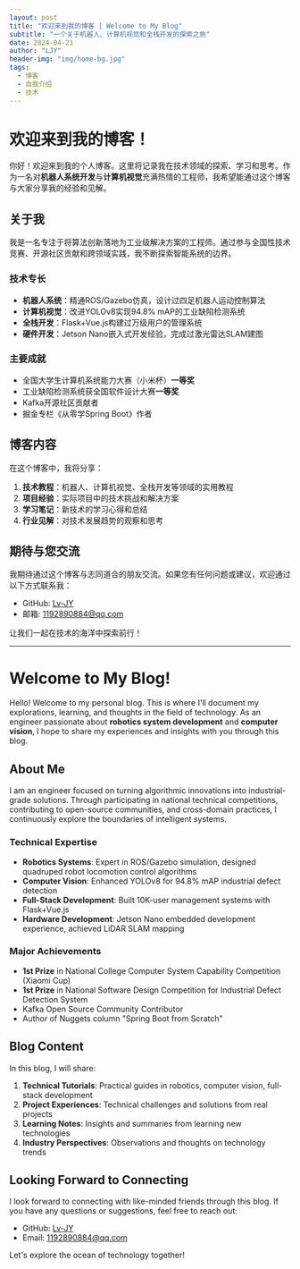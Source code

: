 ```yaml
---
layout: post
title: "欢迎来到我的博客 | Welcome to My Blog"
subtitle: "一个关于机器人、计算机视觉和全栈开发的探索之旅"
date: 2024-04-21
author: "LJY"
header-img: "img/home-bg.jpg"
tags:
  - 博客
  - 自我介绍
  - 技术
---
```


# 欢迎来到我的博客！

你好！欢迎来到我的个人博客。这里将记录我在技术领域的探索、学习和思考。作为一名对**机器人系统开发**与**计算机视觉**充满热情的工程师，我希望能通过这个博客与大家分享我的经验和见解。

## 关于我

我是一名专注于将算法创新落地为工业级解决方案的工程师。通过参与全国性技术竞赛、开源社区贡献和跨领域实践，我不断探索智能系统的边界。

### 技术专长

- **机器人系统**：精通ROS/Gazebo仿真，设计过四足机器人运动控制算法
- **计算机视觉**：改进YOLOv8实现94.8% mAP的工业缺陷检测系统
- **全栈开发**：Flask+Vue.js构建过万级用户的管理系统
- **硬件开发**：Jetson Nano嵌入式开发经验，完成过激光雷达SLAM建图

### 主要成就

- 全国大学生计算机系统能力大赛（小米杯）**一等奖**
- 工业缺陷检测系统获全国软件设计大赛**一等奖**
- Kafka开源社区贡献者
- 掘金专栏《从零学Spring Boot》作者

## 博客内容

在这个博客中，我将分享：

1. **技术教程**：机器人、计算机视觉、全栈开发等领域的实用教程
2. **项目经验**：实际项目中的技术挑战和解决方案
3. **学习笔记**：新技术的学习心得和总结
4. **行业见解**：对技术发展趋势的观察和思考

## 期待与您交流

我期待通过这个博客与志同道合的朋友交流。如果您有任何问题或建议，欢迎通过以下方式联系我：

- GitHub: [Lv-JY](https://github.com/Lv-JY)
- 邮箱: 1192890884@qq.com

让我们一起在技术的海洋中探索前行！

---

# Welcome to My Blog!

Hello! Welcome to my personal blog. This is where I'll document my explorations, learning, and thoughts in the field of technology. As an engineer passionate about **robotics system development** and **computer vision**, I hope to share my experiences and insights with you through this blog.

## About Me

I am an engineer focused on turning algorithmic innovations into industrial-grade solutions. Through participating in national technical competitions, contributing to open-source communities, and cross-domain practices, I continuously explore the boundaries of intelligent systems.

### Technical Expertise

- **Robotics Systems**: Expert in ROS/Gazebo simulation, designed quadruped robot locomotion control algorithms
- **Computer Vision**: Enhanced YOLOv8 for 94.8% mAP industrial defect detection
- **Full-Stack Development**: Built 10K-user management systems with Flask+Vue.js
- **Hardware Development**: Jetson Nano embedded development experience, achieved LiDAR SLAM mapping

### Major Achievements

- **1st Prize** in National College Computer System Capability Competition (Xiaomi Cup)
- **1st Prize** in National Software Design Competition for Industrial Defect Detection System
- Kafka Open Source Community Contributor
- Author of Nuggets column "Spring Boot from Scratch"

## Blog Content

In this blog, I will share:

1. **Technical Tutorials**: Practical guides in robotics, computer vision, full-stack development
2. **Project Experiences**: Technical challenges and solutions from real projects
3. **Learning Notes**: Insights and summaries from learning new technologies
4. **Industry Perspectives**: Observations and thoughts on technology trends

## Looking Forward to Connecting

I look forward to connecting with like-minded friends through this blog. If you have any questions or suggestions, feel free to reach out:

- GitHub: [Lv-JY](https://github.com/Lv-JY)
- Email: 1192890884@qq.com

Let's explore the ocean of technology together! 